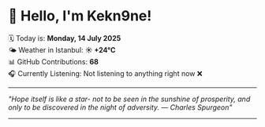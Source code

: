 # 👋 Hello, I'm Kekn9ne!

🗓️ Today is: **Monday, 14 July 2025**  
🌤️ Weather in Istanbul: **☀️   +24°C**  
📊 GitHub Contributions: **68**  
🎧 Currently Listening: Not listening to anything right now ❌

---

_"Hope itself is like a star- not to be seen in the sunshine of prosperity, and only to be discovered in the night of adversity. — *Charles Spurgeon*"_

---
